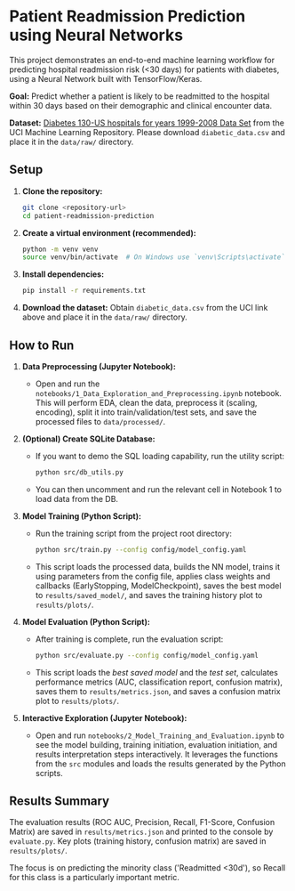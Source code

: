 # Patient Readmission Prediction using Neural Networks

This project demonstrates an end-to-end machine learning workflow for predicting hospital readmission risk (<30 days) for patients with diabetes, using a Neural Network built with TensorFlow/Keras.

**Goal:** Predict whether a patient is likely to be readmitted to the hospital within 30 days based on their demographic and clinical encounter data.

**Dataset:** [Diabetes 130-US hospitals for years 1999-2008 Data Set](https://archive.ics.uci.edu/ml/datasets/Diabetes+130-US+hospitals+for+years+1999-2008) from the UCI Machine Learning Repository. Please download `diabetic_data.csv` and place it in the `data/raw/` directory.


## Setup

1.  **Clone the repository:**
    ```bash
    git clone <repository-url>
    cd patient-readmission-prediction
    ```
2.  **Create a virtual environment (recommended):**
    ```bash
    python -m venv venv
    source venv/bin/activate  # On Windows use `venv\Scripts\activate`
    ```
3.  **Install dependencies:**
    ```bash
    pip install -r requirements.txt
    ```
4.  **Download the dataset:** Obtain `diabetic_data.csv` from the UCI link above and place it in the `data/raw/` directory.

## How to Run

1.  **Data Preprocessing (Jupyter Notebook):**
    *   Open and run the `notebooks/1_Data_Exploration_and_Preprocessing.ipynb` notebook. This will perform EDA, clean the data, preprocess it (scaling, encoding), split it into train/validation/test sets, and save the processed files to `data/processed/`.

2.  **(Optional) Create SQLite Database:**
    *   If you want to demo the SQL loading capability, run the utility script:
        ```bash
        python src/db_utils.py
        ```
    *   You can then uncomment and run the relevant cell in Notebook 1 to load data from the DB.

3.  **Model Training (Python Script):**
    *   Run the training script from the project root directory:
        ```bash
        python src/train.py --config config/model_config.yaml
        ```
    *   This script loads the processed data, builds the NN model, trains it using parameters from the config file, applies class weights and callbacks (EarlyStopping, ModelCheckpoint), saves the best model to `results/saved_model/`, and saves the training history plot to `results/plots/`.

4.  **Model Evaluation (Python Script):**
    *   After training is complete, run the evaluation script:
        ```bash
        python src/evaluate.py --config config/model_config.yaml
        ```
    *   This script loads the *best saved model* and the *test set*, calculates performance metrics (AUC, classification report, confusion matrix), saves them to `results/metrics.json`, and saves a confusion matrix plot to `results/plots/`.

5.  **Interactive Exploration (Jupyter Notebook):**
    *   Open and run `notebooks/2_Model_Training_and_Evaluation.ipynb` to see the model building, training initiation, evaluation initiation, and results interpretation steps interactively. It leverages the functions from the `src` modules and loads the results generated by the Python scripts.

## Results Summary

The evaluation results (ROC AUC, Precision, Recall, F1-Score, Confusion Matrix) are saved in `results/metrics.json` and printed to the console by `evaluate.py`. Key plots (training history, confusion matrix) are saved in `results/plots/`.

The focus is on predicting the minority class ('Readmitted <30d'), so Recall for this class is a particularly important metric.
